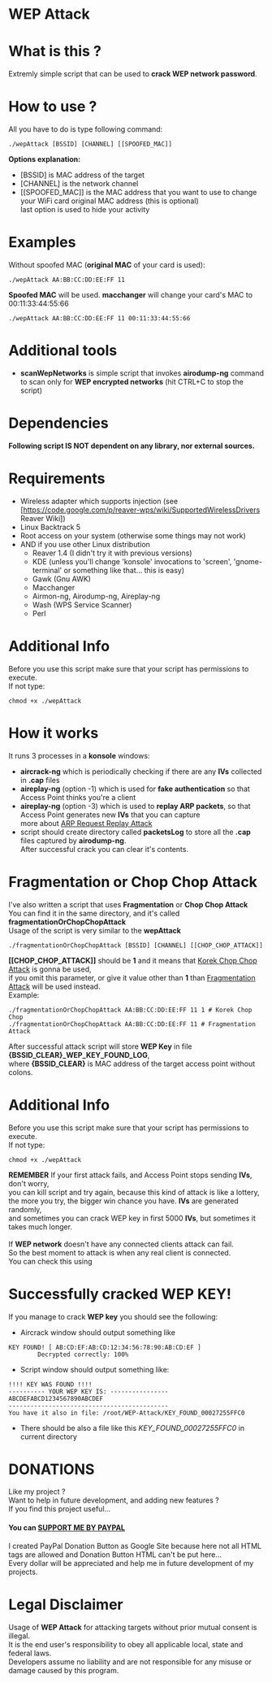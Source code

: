 # WEP Attack

# What is this ?
Extremly simple script that can be used to **crack WEP network password**.<br />

# How to use ?
All you have to do is type following command:
```
./wepAttack [BSSID] [CHANNEL] [[SPOOFED_MAC]]
```
**Options explanation:**
- [BSSID] is MAC address of the target
- [CHANNEL] is the network channel
- [[SPOOFED_MAC]] is the MAC address that you want to use to change your WiFi card original MAC address (this is optional)<br />
  last option is used to hide your activity 

# Examples
Without spoofed MAC (**original MAC** of your card is used): <br />
```
./wepAttack AA:BB:CC:DD:EE:FF 11
```
**Spoofed MAC** will be used. **macchanger** will change your card's MAC to 00:11:33:44:55:66 <br />
```
./wepAttack AA:BB:CC:DD:EE:FF 11 00:11:33:44:55:66
```

# Additional tools
- **scanWepNetworks** is simple script that invokes **airodump-ng** command <br />
  to scan only for **WEP encrypted networks** (hit CTRL+C to stop the script)

# Dependencies
**Following script IS NOT dependent on any library, nor external sources.**<br />

# Requirements
- Wireless adapter which supports injection (see [https://code.google.com/p/reaver-wps/wiki/SupportedWirelessDrivers Reaver Wiki])
- Linux Backtrack 5 
- Root access on your system (otherwise some things may not work)
- AND if you use other Linux distribution
  - Reaver 1.4 (I didn't try it with previous versions)
  - KDE (unless you'll change 'konsole' invocations to 'screen', 'gnome-terminal' or something like that... this is easy)
  - Gawk (Gnu AWK)
  - Macchanger
  - Airmon-ng, Airodump-ng, Aireplay-ng
  - Wash (WPS Service Scanner)
  - Perl

# Additional Info
Before you use this script make sure that your script has permissions to execute.<br />
If not type: <br />
```
chmod +x ./wepAttack
```

# How it works
It runs 3 processes in a **konsole** windows: <br />
- **aircrack-ng** which is periodically checking if there are any **IVs** collected in **.cap** files
- **aireplay-ng** (option -1) which is used for **fake authentication** so that Access Point thinks you're a client
- **aireplay-ng** (option -3) which is used to **replay ARP packets**, so that Access Point generates new **IVs** that you can capture<br />
  more about <a href="http://www.aircrack-ng.org/doku.php?id=arp-request_reinjection">ARP Request Replay Attack</a>
- script should create directory called **packetsLog** to store all the **.cap** files captured by **airodump-ng**. <br /> After successful crack you can clear it's contents.

# Fragmentation or Chop Chop Attack
I've also written a script that uses **Fragmentation** or **Chop Chop Attack** <br />
You can find it in the same directory, and it's called **fragmentationOrChopChopAttack** <br />
Usage of the script is very similar to the **wepAttack** <br />
```
./fragmentationOrChopChopAttack [BSSID] [CHANNEL] [[CHOP_CHOP_ATTACK]]
```
**[[CHOP_CHOP_ATTACK]]** should be **1** and it means that <a href="http://www.aircrack-ng.org/doku.php?id=korek_chopchop">Korek Chop Chop Attack</a> is gonna be used, <br /> 
if you omit this parameter, or give it value other than **1** than <a href="http://www.aircrack-ng.org/doku.php?id=fragmentation">Fragmentation Attack</a> will be used instead.<br />
Example: <br />
```
./fragmentationOrChopChopAttack AA:BB:CC:DD:EE:FF 11 1 # Korek Chop Chop
./fragmentationOrChopChopAttack AA:BB:CC:DD:EE:FF 11 # Fragmentation Attack 
```
After successful attack script will store **WEP Key** in file **{BSSID_CLEAR}_WEP_KEY_FOUND_LOG**, <br />
where **{BSSID_CLEAR}** is MAC address of the target access point without colons.

# Additional Info
Before you use this script make sure that your script has permissions to execute.<br />
If not type: <br />
```
chmod +x ./wepAttack
```
**REMEMBER** If your first attack fails, and Access Point stops sending **IVs**, don't worry,<br />
you can kill script and try again, because this kind of attack is like a lottery,<br />
the more you try, the bigger win chance you have. **IVs** are generated randomly,<br />
and sometimes you can crack WEP key in first 5000 **IVs**, but sometimes it takes much longer.<br />
<br />
If **WEP network** doesn't have any connected clients attack can fail.<br /> 
So the best moment to attack is when any real client is connected.<br />
You can check this using

# Successfully cracked WEP KEY!
If you manage to crack **WEP key** you should see the following: 
- Aircrack window should output something like
```
KEY FOUND! [ AB:CD:EF:AB:CD:12:34:56:78:90:AB:CD:EF ] 
        Decrypted correctly: 100%
```        
- Script window should output something like:
```
!!!! KEY WAS FOUND !!!!
---------- YOUR WEP KEY IS: ----------------
ABCDEFABCD1234567890ABCDEF
--------------------------------------------
You have it also in file: /root/WEP-Attack/KEY_FOUND_00027255FFC0
```
- There should be also a file like this *KEY_FOUND_00027255FFC0* in current directory



# DONATIONS
Like my project ?   
Want to help in future development, and adding new features ?   
If you find this project useful...  
#### You can <a href="https://sites.google.com/site/dominikdonationbutton/">SUPPORT ME BY PAYPAL</a>
I created PayPal Donation Button as Google Site because here not all HTML tags are allowed and Donation Button HTML can't be put here...  
Every dollar will be appreciated and help me in future development of my projects. 

# Legal Disclaimer
Usage of **WEP Attack** for attacking targets without prior mutual consent is illegal.  
It is the end user's responsibility to obey all applicable local, state and federal laws.  
Developers assume no liability and are not responsible for any misuse or damage caused by this program.

